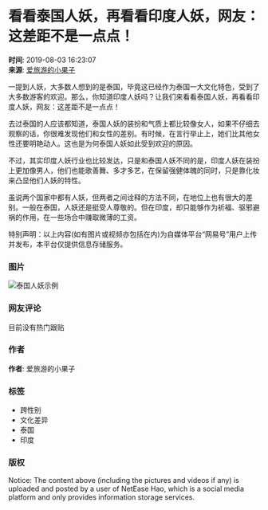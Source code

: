 # 看看泰国人妖，再看看印度人妖，网友：这差距不是一点点！

**时间**: 2019-08-03 16:23:07  
**来源**: [爱旅游的小果子](https://www.163.com/dy/media/T1497352559034.html)  

一提到人妖，大多数人想到的是泰国，毕竟这已经作为泰国一大文化特色，受到了大多数游客的欢迎。那么，你知道印度人妖吗？让我们来看看泰国人妖，再看看印度人妖，网友：这差距不是一点点！

去过泰国的人应该都知道，泰国人妖的装扮和气质上都比较像女人，如果不仔细去观察的话，你很难发现他们和女性的差别。有时候，在言行举止上，她们比其他女性还要明艳动人。这也是为何泰国人妖如此受到欢迎的原因。

不过，其实印度人妖行业也比较发达，只是和泰国人妖不同的是，印度人妖在装扮上更加像男人，他们也能歌善舞、多才多艺，在保留强健体魄的同时，只是靠化妆来凸显他们人妖的特性。

虽说两个国家中都有人妖，但两者之间诠释的方法不同，在地位上也有很大的差别。一般在泰国，人妖还是挺受人尊敬的。但在印度，却只能够作为祈福、驱邪避祸的作用，在一些场合中赚取微薄的工资。

特别声明：以上内容(如有图片或视频亦包括在内)为自媒体平台“网易号”用户上传并发布，本平台仅提供信息存储服务。

### 图片
![泰国人妖示例](http://cms-bucket.nosdn.127.net/dc6864374c8748ea86837e7ede4cba8620161223115307.jpg)

### 网友评论
目前没有热门跟贴

### 作者
**作者**: 爱旅游的小果子  

### 标签
- 跨性别
- 文化差异
- 泰国
- 印度

### 版权
Notice: The content above (including the pictures and videos if any) is uploaded and posted by a user of NetEase Hao, which is a social media platform and only provides information storage services.